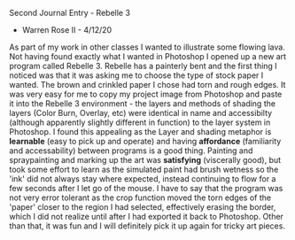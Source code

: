 Second Journal Entry - Rebelle 3
* Warren Rose II - 4/12/20

As part of my work in other classes I wanted to illustrate some flowing lava.  Not having found exactly what I wanted in Photoshop I opened up a new art program called Rebelle 3.  Rebelle has a painterly bent and the first thing I noticed was that it was asking me to choose the type of stock paper I wanted.  The brown and crinkled paper I chose had torn and rough edges.  It was very easy for me to copy my project image from Photoshop and paste it into the Rebelle 3 environment - the layers and methods of shading the layers (Color Burn, Overlay, etc) were identical in name and accessibilty (although apparently slightly different in function) to the layer system in Photoshop. I found this appealing as the Layer and shading metaphor is **learnable** (easy to pick up and operate) and having **affordance** (familiarity and accessability) between programs is a good thing.  Painting and spraypainting and marking up the art was **satisfying** (viscerally good), but took some effort to learn as the simulated paint had brush wetness so the 'ink' did not always stay where expected, instead continuing to flow for a few seconds after I let go of the mouse.  I have to say that the program was not very error tolerant as the crop function moved the torn edges of the 'paper' closer to the region I had selected, effectively erasing the border, which I did not realize until after I had exported it back to Photoshop.  Other than that, it was fun and I will definitely pick it up again for tricky art pieces.
